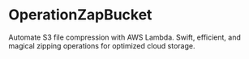 # OperationZapBucket
Automate S3 file compression with AWS Lambda. Swift, efficient, and magical zipping operations for optimized cloud storage.
